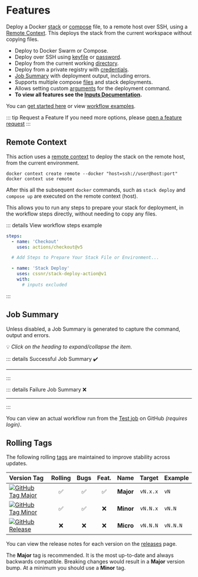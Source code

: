 # Features

Deploy a Docker [stack](https://docs.docker.com/reference/cli/docker/stack/deploy/) or [compose](https://docs.docker.com/reference/cli/docker/compose/up/) file, to a remote host over SSH,
using a [Remote Context](#remote-context). This deploys the stack from the current workspace without copying files.

- Deploy to Docker Swarm or Compose.
- Deploy over SSH using [keyfile](../docs/inputs.md#ssh_key) or [password](../docs/inputs.md#pass).
- Deploy from the current working [directory](#remote-context).
- Deploy from a private registry with [credentials](../docs/inputs.md#registry_user).
- [Job Summary](#job-summary) with deployment output, including errors.
- Supports multiple compose [files](../docs/inputs.md#file) and stack deployments.
- Allows setting custom [arguments](../docs/inputs.md#args) for the deployment command.
- **To view all features see the [Inputs Documentation](../docs/inputs.md).**

You can [get started here](get-started.md) or view [workflow examples](examples.md).

::: tip Request a Feature
If you need more options, please [open a feature request](https://github.com/cssnr/stack-deploy-action/discussions/categories/feature-requests)
:::

## Remote Context

This action uses a [remote context](https://docs.docker.com/engine/manage-resources/contexts/)
to deploy the stack on the remote host, from the current environment.

```shell
docker context create remote --docker "host=ssh://user@host:port"
docker context use remote
```

After this all the subsequent `docker` commands, such as `stack deploy` and `compose up` are executed on the remote context (host).

This allows you to run any steps to prepare your stack for deployment, in the workflow steps directly, without needing to copy any files.

::: details View workflow steps example

```yaml
steps:
  - name: 'Checkout'
    uses: actions/checkout@v5

  # Add Steps to Prepare Your Stack File or Environment...

  - name: 'Stack Deploy'
    uses: cssnr/stack-deploy-action@v1
    with:
      # inputs excluded
```

:::

## Job Summary

Unless disabled, a Job Summary is generated to capture the command, output and errors.

💡 _Click on the heading to expand/collapse the item._

::: details Successful Job Summary ✔️

---

<!--@include: ./include/summary-success.md-->

:::

::: details Failure Job Summary ❌

---

<!--@include: ./include/summary-failed.md-->

:::

You can view an actual workflow run from the [Test job](https://github.com/cssnr/stack-deploy-action/actions/workflows/test.yaml) on GitHub _(requires login)_.

## Rolling Tags

The following rolling [tags](https://github.com/cssnr/stack-deploy-action/tags) are maintained to improve stability across updates.

| Version&nbsp;Tag                                                                                                                                                                                                | Rolling | Bugs | Feat. |   Name    |  Target  | Example  |
| :-------------------------------------------------------------------------------------------------------------------------------------------------------------------------------------------------------------- | :-----: | :--: | :---: | :-------: | :------: | :------- |
| [![GitHub Tag Major](https://img.shields.io/github/v/tag/cssnr/stack-deploy-action?sort=semver&filter=!v*.*&style=for-the-badge&label=%20&color=44cc10)](https://github.com/cssnr/stack-deploy-action/releases) |   ✅    |  ✅  |  ✅   | **Major** | `vN.x.x` | `vN`     |
| [![GitHub Tag Minor](https://img.shields.io/github/v/tag/cssnr/stack-deploy-action?sort=semver&filter=!v*.*.*&style=for-the-badge&label=%20&color=blue)](https://github.com/cssnr/stack-deploy-action/releases) |   ✅    |  ✅  |  ❌   | **Minor** | `vN.N.x` | `vN.N`   |
| [![GitHub Release](https://img.shields.io/github/v/release/cssnr/stack-deploy-action?style=for-the-badge&label=%20&color=red)](https://github.com/cssnr/stack-deploy-action/releases)                           |   ❌    |  ❌  |  ❌   | **Micro** | `vN.N.N` | `vN.N.N` |

You can view the release notes for each version on the [releases](https://github.com/cssnr/stack-deploy-action/releases) page.

The **Major** tag is recommended. It is the most up-to-date and always backwards compatible.
Breaking changes would result in a **Major** version bump. At a minimum you should use a **Minor** tag.
